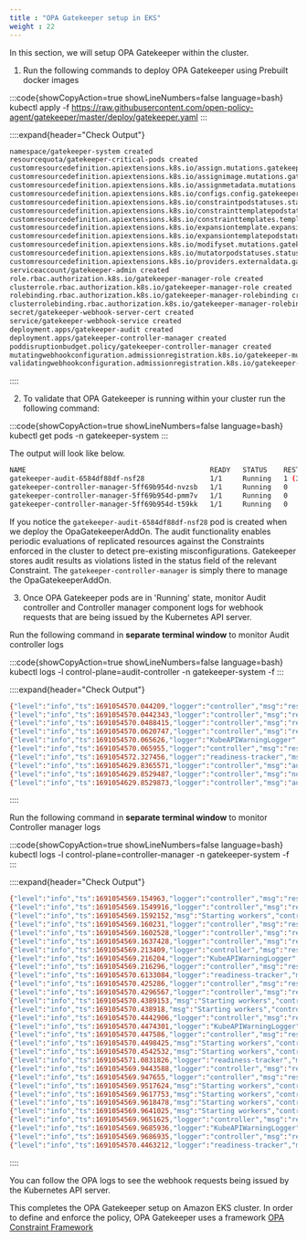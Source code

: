 ```yaml
---
title : "OPA Gatekeeper setup in EKS"
weight : 22
---
```


In this section, we will setup OPA Gatekeeper within the cluster.

1. Run the following commands to deploy OPA Gatekeeper using Prebuilt docker images

:::code{showCopyAction=true showLineNumbers=false language=bash}
kubectl apply -f https://raw.githubusercontent.com/open-policy-agent/gatekeeper/master/deploy/gatekeeper.yaml
:::

::::expand{header="Check Output"}
```bash
namespace/gatekeeper-system created
resourcequota/gatekeeper-critical-pods created
customresourcedefinition.apiextensions.k8s.io/assign.mutations.gatekeeper.sh created
customresourcedefinition.apiextensions.k8s.io/assignimage.mutations.gatekeeper.sh created
customresourcedefinition.apiextensions.k8s.io/assignmetadata.mutations.gatekeeper.sh created
customresourcedefinition.apiextensions.k8s.io/configs.config.gatekeeper.sh created
customresourcedefinition.apiextensions.k8s.io/constraintpodstatuses.status.gatekeeper.sh created
customresourcedefinition.apiextensions.k8s.io/constrainttemplatepodstatuses.status.gatekeeper.sh created
customresourcedefinition.apiextensions.k8s.io/constrainttemplates.templates.gatekeeper.sh created
customresourcedefinition.apiextensions.k8s.io/expansiontemplate.expansion.gatekeeper.sh created
customresourcedefinition.apiextensions.k8s.io/expansiontemplatepodstatuses.status.gatekeeper.sh created
customresourcedefinition.apiextensions.k8s.io/modifyset.mutations.gatekeeper.sh created
customresourcedefinition.apiextensions.k8s.io/mutatorpodstatuses.status.gatekeeper.sh created
customresourcedefinition.apiextensions.k8s.io/providers.externaldata.gatekeeper.sh created
serviceaccount/gatekeeper-admin created
role.rbac.authorization.k8s.io/gatekeeper-manager-role created
clusterrole.rbac.authorization.k8s.io/gatekeeper-manager-role created
rolebinding.rbac.authorization.k8s.io/gatekeeper-manager-rolebinding created
clusterrolebinding.rbac.authorization.k8s.io/gatekeeper-manager-rolebinding created
secret/gatekeeper-webhook-server-cert created
service/gatekeeper-webhook-service created
deployment.apps/gatekeeper-audit created
deployment.apps/gatekeeper-controller-manager created
poddisruptionbudget.policy/gatekeeper-controller-manager created
mutatingwebhookconfiguration.admissionregistration.k8s.io/gatekeeper-mutating-webhook-configuration created
validatingwebhookconfiguration.admissionregistration.k8s.io/gatekeeper-validating-webhook-configuration created

```
::::

2. To validate that OPA Gatekeeper is running within your cluster run the following command:

:::code{showCopyAction=true showLineNumbers=false language=bash}
kubectl get pods -n gatekeeper-system
:::

The output will look like below.

```bash
NAME                                             READY   STATUS    RESTARTS      AGE
gatekeeper-audit-6584df88df-nsf28                1/1     Running   1 (37s ago)   41s
gatekeeper-controller-manager-5ff69b954d-nvzsb   1/1     Running   0             41s
gatekeeper-controller-manager-5ff69b954d-pmm7v   1/1     Running   0             41s
gatekeeper-controller-manager-5ff69b954d-t59kk   1/1     Running   0             41s
```


If you notice the `gatekeeper-audit-6584df88df-nsf28` pod is created when we deploy the OpaGatekeeperAddOn. The audit functionality enables periodic evaluations of replicated resources against the Constraints enforced in the cluster to detect pre-existing misconfigurations. Gatekeeper stores audit results as violations listed in the status field of the relevant Constraint. The `gatekeeper-controller-manager` is simply there to manage the OpaGatekeeperAddOn. 

3. Once OPA Gatekeeper pods are in 'Running' state, monitor Audit controller and Controller manager component logs for webhook requests that are being issued by the Kubernetes API server.

Run the following command in **separate terminal window** to monitor Audit controller logs 

:::code{showCopyAction=true showLineNumbers=false language=bash}
kubectl logs -l control-plane=audit-controller -n gatekeeper-system -f 
:::

::::expand{header="Check Output"}
```bash
{"level":"info","ts":1691054570.044209,"logger":"controller","msg":"resource count","metaKind":"upgrade","count":0}
{"level":"info","ts":1691054570.0442343,"logger":"controller","msg":"resource","metaKind":"upgrade","kind":"AssignMetadata","group":"mutations.gatekeeper.sh","version":"v1alpha1"}
{"level":"info","ts":1691054570.0488415,"logger":"controller","msg":"resource count","metaKind":"upgrade","count":0}
{"level":"info","ts":1691054570.0620747,"logger":"controller","msg":"resource","metaKind":"upgrade","kind":"Provider","group":"externaldata.gatekeeper.sh","version":"v1alpha1"}
{"level":"info","ts":1691054570.065626,"logger":"KubeAPIWarningLogger","msg":"externaldata.gatekeeper.sh/v1alpha1 is deprecated. Use externaldata.gatekeeper.sh/v1beta1 instead."}
{"level":"info","ts":1691054570.065955,"logger":"controller","msg":"resource count","metaKind":"upgrade","count":0}
{"level":"info","ts":1691054572.327456,"logger":"readiness-tracker","msg":"readiness satisfied, no further collection"}
{"level":"info","ts":1691054629.8365571,"logger":"controller","msg":"auditing constraints and violations","process":"audit","audit_id":"2023-08-03T09:23:49Z","event_type":"audit_started"}
{"level":"info","ts":1691054629.8529487,"logger":"controller","msg":"no constraint is found with apiversion","process":"audit","audit_id":"2023-08-03T09:23:49Z","constraint apiversion":"constraints.gatekeeper.sh/v1beta1"}
{"level":"info","ts":1691054629.8529873,"logger":"controller","msg":"auditing is complete","process":"audit","audit_id":"2023-08-03T09:23:49Z","event_type":"audit_finished"}

```
::::

Run the following command in **separate terminal window** to monitor Controller manager logs 

:::code{showCopyAction=true showLineNumbers=false language=bash}
kubectl logs -l control-plane=controller-manager -n gatekeeper-system -f 
:::

::::expand{header="Check Output"}
```bash
{"level":"info","ts":1691054569.154963,"logger":"controller","msg":"resource count","metaKind":"upgrade","count":0}
{"level":"info","ts":1691054569.1549916,"logger":"controller","msg":"resource","metaKind":"upgrade","kind":"ModifySet","group":"mutations.gatekeeper.sh","version":"v1alpha1"}
{"level":"info","ts":1691054569.1592152,"msg":"Starting workers","controller":"externaldata-controller","worker count":1}
{"level":"info","ts":1691054569.160231,"logger":"controller","msg":"resource count","metaKind":"upgrade","count":0}
{"level":"info","ts":1691054569.1602528,"logger":"controller","msg":"resource","metaKind":"upgrade","kind":"Assign","group":"mutations.gatekeeper.sh","version":"v1alpha1"}
{"level":"info","ts":1691054569.1637428,"logger":"controller","msg":"resource count","metaKind":"upgrade","count":0}
{"level":"info","ts":1691054569.213409,"logger":"controller","msg":"resource","metaKind":"upgrade","kind":"Provider","group":"externaldata.gatekeeper.sh","version":"v1alpha1"}
{"level":"info","ts":1691054569.216204,"logger":"KubeAPIWarningLogger","msg":"externaldata.gatekeeper.sh/v1alpha1 is deprecated. Use externaldata.gatekeeper.sh/v1beta1 instead."}
{"level":"info","ts":1691054569.216296,"logger":"controller","msg":"resource count","metaKind":"upgrade","count":0}
{"level":"info","ts":1691054570.6133084,"logger":"readiness-tracker","msg":"readiness satisfied, no further collection"}
{"level":"info","ts":1691054570.425286,"logger":"controller","msg":"resource","metaKind":"upgrade","kind":"ModifySet","group":"mutations.gatekeeper.sh","version":"v1alpha1"}
{"level":"info","ts":1691054570.4296567,"logger":"controller","msg":"resource count","metaKind":"upgrade","count":0}
{"level":"info","ts":1691054570.4389153,"msg":"Starting workers","controller":"constraint-controller","worker count":1}
{"level":"info","ts":1691054570.438918,"msg":"Starting workers","controller":"externaldata-controller","worker count":1}
{"level":"info","ts":1691054570.4442906,"logger":"controller","msg":"resource","metaKind":"upgrade","kind":"Provider","group":"externaldata.gatekeeper.sh","version":"v1alpha1"}
{"level":"info","ts":1691054570.4474301,"logger":"KubeAPIWarningLogger","msg":"externaldata.gatekeeper.sh/v1alpha1 is deprecated. Use externaldata.gatekeeper.sh/v1beta1 instead."}
{"level":"info","ts":1691054570.447586,"logger":"controller","msg":"resource count","metaKind":"upgrade","count":0}
{"level":"info","ts":1691054570.4498425,"msg":"Starting workers","controller":"modifyset-controller","worker count":1}
{"level":"info","ts":1691054570.4542532,"msg":"Starting workers","controller":"assignmetadata-controller","worker count":1}
{"level":"info","ts":1691054571.0831826,"logger":"readiness-tracker","msg":"readiness satisfied, no further collection"}
{"level":"info","ts":1691054569.9443588,"logger":"controller","msg":"resource","metaKind":"upgrade","kind":"AssignImage","group":"mutations.gatekeeper.sh","version":"v1alpha1"}
{"level":"info","ts":1691054569.947655,"logger":"controller","msg":"resource count","metaKind":"upgrade","count":0}
{"level":"info","ts":1691054569.9517624,"msg":"Starting workers","controller":"constraint-controller","worker count":1}
{"level":"info","ts":1691054569.9617753,"msg":"Starting workers","controller":"assignmetadata-controller","worker count":1}
{"level":"info","ts":1691054569.9618478,"msg":"Starting workers","controller":"externaldata-controller","worker count":1}
{"level":"info","ts":1691054569.9641025,"msg":"Starting workers","controller":"modifyset-controller","worker count":1}
{"level":"info","ts":1691054569.9651625,"logger":"controller","msg":"resource","metaKind":"upgrade","kind":"Provider","group":"externaldata.gatekeeper.sh","version":"v1alpha1"}
{"level":"info","ts":1691054569.9685936,"logger":"KubeAPIWarningLogger","msg":"externaldata.gatekeeper.sh/v1alpha1 is deprecated. Use externaldata.gatekeeper.sh/v1beta1 instead."}
{"level":"info","ts":1691054569.9686935,"logger":"controller","msg":"resource count","metaKind":"upgrade","count":0}
{"level":"info","ts":1691054570.4463212,"logger":"readiness-tracker","msg":"readiness satisfied, no further collection"}

```
::::

You can follow the OPA logs to see the webhook requests being issued by the Kubernetes API server.

This completes the OPA Gatekeeper setup on Amazon EKS cluster. In order to define and enforce the policy, OPA Gatekeeper uses a framework [OPA Constraint Framework](https://github.com/open-policy-agent/frameworks/tree/master/constraint)

